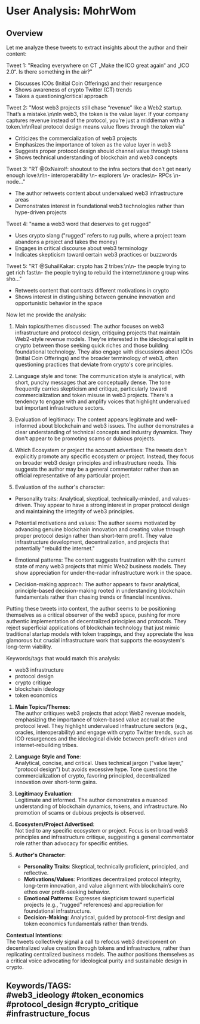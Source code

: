 # User Analysis: MohrWom

## Overview

<think>
Let me analyze these tweets to extract insights about the author and their content:

Tweet 1: 
"Reading everywhere on CT „Make the ICO great again“ and „ICO 2.0“. Is there something in the air?"
- Discusses ICOs (Initial Coin Offerings) and their resurgence
- Shows awareness of crypto Twitter (CT) trends
- Takes a questioning/critical approach

Tweet 2:
"Most web3 projects still chase “revenue” like a Web2 startup. That’s a mistake.\n\nIn web3, the token is the value layer. If your company captures revenue instead of the protocol, you’re just a middleman with a token.\n\nReal protocol design means value flows through the token via"
- Criticizes the commercialization of web3 projects
- Emphasizes the importance of token as the value layer in web3
- Suggests proper protocol design should channel value through tokens
- Shows technical understanding of blockchain and web3 concepts

Tweet 3:
"RT @0xNairolf: shoutout to the infra sectors that don’t get nearly enough love:\n\n- interoperability \n- explorers \n- oracles\n- RPCs \n- node…"
- The author retweets content about undervalued web3 infrastructure areas
- Demonstrates interest in foundational web3 technologies rather than hype-driven projects

Tweet 4:
"name a web3 word that deserves to get rugged"
- Uses crypto slang ("rugged" refers to rug pulls, where a project team abandons a project and takes the money)
- Engages in critical discourse about web3 terminology
- Indicates skepticism toward certain web3 practices or buzzwords

Tweet 5:
"RT @SuhailKakar: crypto has 2 tribes:\n\n- the people trying to get rich fast\n- the people trying to rebuild the internet\n\none group wins sho…"
- Retweets content that contrasts different motivations in crypto
- Shows interest in distinguishing between genuine innovation and opportunistic behavior in the space

Now let me provide the analysis:

1. Main topics/themes discussed:
The author focuses on web3 infrastructure and protocol design, critiquing projects that maintain Web2-style revenue models. They're interested in the ideological split in crypto between those seeking quick riches and those building foundational technology. They also engage with discussions about ICOs (Initial Coin Offerings) and the broader terminology of web3, often questioning practices that deviate from crypto's core principles.

2. Language style and tone:
The communication style is analytical, with short, punchy messages that are conceptually dense. The tone frequently carries skepticism and critique, particularly toward commercialization and token misuse in web3 projects. There's a tendency to engage with and amplify voices that highlight undervalued but important infrastructure sectors.

3. Evaluation of legitimacy:
The content appears legitimate and well-informed about blockchain and web3 issues. The author demonstrates a clear understanding of technical concepts and industry dynamics. They don't appear to be promoting scams or dubious projects.

4. Which Ecosystem or project the account advertises:
The tweets don't explicitly promote any specific ecosystem or project. Instead, they focus on broader web3 design principles and infrastructure needs. This suggests the author may be a general commentator rather than an official representative of any particular project.

5. Evaluation of the author's character:

- Personality traits: Analytical, skeptical, technically-minded, and values-driven. They appear to have a strong interest in proper protocol design and maintaining the integrity of web3 principles.

- Potential motivations and values: The author seems motivated by advancing genuine blockchain innovation and creating value through proper protocol design rather than short-term profit. They value infrastructure development, decentralization, and projects that potentially "rebuild the internet."

- Emotional patterns: The content suggests frustration with the current state of many web3 projects that mimic Web2 business models. They show appreciation for under-the-radar infrastructure work in the space.

- Decision-making approach: The author appears to favor analytical, principle-based decision-making rooted in understanding blockchain fundamentals rather than chasing trends or financial incentives.

Putting these tweets into context, the author seems to be positioning themselves as a critical observer of the web3 space, pushing for more authentic implementation of decentralized principles and protocols. They reject superficial applications of blockchain technology that just mimic traditional startup models with token trappings, and they appreciate the less glamorous but crucial infrastructure work that supports the ecosystem's long-term viability.

Keywords/tags that would match this analysis:
- web3 infrastructure
- protocol design
- crypto critique
- blockchain ideology
- token economics
</think>

1. **Main Topics/Themes**:  
   The author critiques web3 projects that adopt Web2 revenue models, emphasizing the importance of token-based value accrual at the protocol level. They highlight undervalued infrastructure sectors (e.g., oracles, interoperability) and engage with crypto Twitter trends, such as ICO resurgences and the ideological divide between profit-driven and internet-rebuilding tribes.

2. **Language Style and Tone**:  
   Analytical, concise, and critical. Uses technical jargon ("value layer," "protocol design") but avoids excessive hype. Tone questions the commercialization of crypto, favoring principled, decentralized innovation over short-term gains.

3. **Legitimacy Evaluation**:  
   Legitimate and informed. The author demonstrates a nuanced understanding of blockchain dynamics, tokens, and infrastructure. No promotion of scams or dubious projects is observed.

4. **Ecosystem/Project Advertised**:  
   Not tied to any specific ecosystem or project. Focus is on broad web3 principles and infrastructure critique, suggesting a general commentator role rather than advocacy for specific entities.

5. **Author's Character**:  
   - **Personality Traits**: Skeptical, technically proficient, principled, and reflective.  
   - **Motivations/Values**: Prioritizes decentralized protocol integrity, long-term innovation, and value alignment with blockchain’s core ethos over profit-seeking behavior.  
   - **Emotional Patterns**: Expresses skepticism toward superficial projects (e.g., "rugged" references) and appreciation for foundational infrastructure.  
   - **Decision-Making**: Analytical, guided by protocol-first design and token economics fundamentals rather than trends.  

**Contextual Intentions**:  
The tweets collectively signal a call to refocus web3 development on decentralized value creation through tokens and infrastructure, rather than replicating centralized business models. The author positions themselves as a critical voice advocating for ideological purity and sustainable design in crypto.

**Keywords/TAGS**:  
#web3_ideology #token_economics #protocol_design #crypto_critique #infrastructure_focus
---
